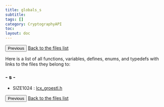 ```yaml
---
title: globals_s
subtitle:
tags: []
category: CryptographyAPI
toc:
layout: doc
---
```


<button class="uk-button uk-button-default uk-button-small uk-margin-medium-top" onclick="history.back()">Previous</button>
<a class="uk-button uk-button-default uk-button-small uk-margin-medium-top crypto-button" href="../../crypto-api/files">Back to the files list</a>

<div class="textblock">Here is a list of all functions, variables, defines, enums, and typedefs with links to the files they belong to:</div>

<h3><a id="index_s"></a>- s -</h3><ul>
<li>SIZE1024
: <a class="el" href="../lcx__groestl_8h#afc256d6d9b1c3d78c147ab6ccacc7e8a">lcx_groestl.h</a>
</li>
</ul>
<button class="uk-button uk-button-default uk-button-small uk-margin-medium-top" onclick="history.back()">Previous</button>
<a class="uk-button uk-button-default uk-button-small uk-margin-medium-top crypto-button" href="../../crypto-api/files">Back to the files list</a>
